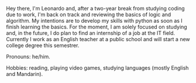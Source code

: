 Hey there, I'm Leonardo and, after a two-year break from studying coding due to work, I'm back on track and reviewing the basics of logic and algorithm. My intentions are to develop
my skills with python as soon as I finish learning the basics. For the moment, I am solely focused on studying and, in the future, I do plan to find an internship of a job at the IT
field. Currently I work as an English teacher at a public school and will start a new college degree this semestrer. 

Pronouns: he/him.

Hobbies: reading, playing video games, studying languages (mostly English and Mandarin). 

<!---
leombraga/leombraga is a ✨ special ✨ repository because its `README.md` (this file) appears on your GitHub profile.
You can click the Preview link to take a look at your changes.
--->

